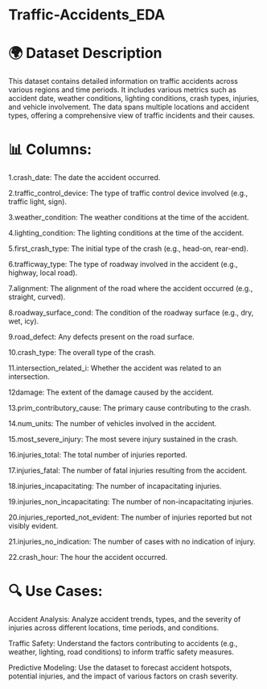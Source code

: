 # Traffic-Accidents_EDA


# 🌍 Dataset Description


This dataset contains detailed information on traffic accidents across various regions and time periods. It includes various metrics such as accident date, weather conditions, lighting conditions, crash types, injuries, and vehicle involvement. The data spans multiple locations and accident types, offering a comprehensive view of traffic incidents and their causes.










# 📊 Columns:

1.crash_date: The date the accident occurred.

2.traffic_control_device: The type of traffic control device involved (e.g., traffic light, sign).

3.weather_condition: The weather conditions at the time of the accident.

4.lighting_condition: The lighting conditions at the time of the accident.

5.first_crash_type: The initial type of the crash (e.g., head-on, rear-end).

6.trafficway_type: The type of roadway involved in the accident (e.g., highway, local road).

7.alignment: The alignment of the road where the accident occurred (e.g., straight, curved).

8.roadway_surface_cond: The condition of the roadway surface (e.g., dry, wet, icy).

9.road_defect: Any defects present on the road surface.

10.crash_type: The overall type of the crash.

11.intersection_related_i: Whether the accident was related to an intersection.


12damage: The extent of the damage caused by the accident.

13.prim_contributory_cause: The primary cause contributing to the crash.

14.num_units: The number of vehicles involved in the accident.

15.most_severe_injury: The most severe injury sustained in the crash.

16.injuries_total: The total number of injuries reported.

17.injuries_fatal: The number of fatal injuries resulting from the accident.

18.injuries_incapacitating: The number of incapacitating injuries.

19.injuries_non_incapacitating: The number of non-incapacitating injuries.

20.injuries_reported_not_evident: The number of injuries reported but not visibly evident.

21.injuries_no_indication: The number of cases with no indication of injury.

22.crash_hour: The hour the accident occurred.

# 🔍 Use Cases:

Accident Analysis: Analyze accident trends, types, and the severity of injuries across different locations, time periods, and conditions.

Traffic Safety: Understand the factors contributing to accidents (e.g., weather, lighting, road conditions) to inform traffic safety measures.

Predictive Modeling: Use the dataset to forecast accident hotspots, potential injuries, and the impact of various factors on crash severity.

